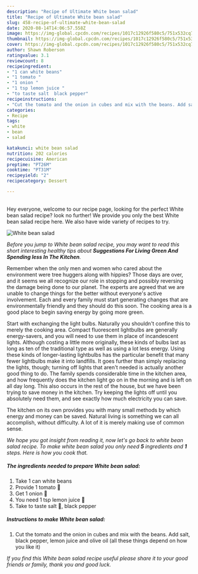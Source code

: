 ```yaml
---
description: "Recipe of Ultimate White bean salad"
title: "Recipe of Ultimate White bean salad"
slug: 458-recipe-of-ultimate-white-bean-salad
date: 2020-08-14T14:06:57.558Z
image: https://img-global.cpcdn.com/recipes/1017c12926f580c5/751x532cq70/white-bean-salad-recipe-main-photo.jpg
thumbnail: https://img-global.cpcdn.com/recipes/1017c12926f580c5/751x532cq70/white-bean-salad-recipe-main-photo.jpg
cover: https://img-global.cpcdn.com/recipes/1017c12926f580c5/751x532cq70/white-bean-salad-recipe-main-photo.jpg
author: Shawn Roberson
ratingvalue: 3.1
reviewcount: 8
recipeingredient:
- "1 can white beans"
- "1 tomato "
- "1 onion "
- "1 tsp lemon juice "
- "to taste salt  black pepper"
recipeinstructions:
- "Cut the tomato and the onion in cubes and mix with the beans. Add salt, black pepper, lemon juice and olive oil (all these things depend on how you like it)"
categories:
- Recipe
tags:
- white
- bean
- salad

katakunci: white bean salad 
nutrition: 202 calories
recipecuisine: American
preptime: "PT26M"
cooktime: "PT31M"
recipeyield: "2"
recipecategory: Dessert

---
```

<br>
Hey everyone, welcome to our recipe page, looking for the perfect White bean salad recipe? look no further! We provide you only the best White bean salad recipe here. We also have wide variety of recipes to try.
<br>


![White bean salad](https://img-global.cpcdn.com/recipes/1017c12926f580c5/751x532cq70/white-bean-salad-recipe-main-photo.jpg)

<i>Before you jump to White bean salad recipe, you may want to read this short interesting healthy tips about 
<strong>Suggestions For Living Green And Spending less In The Kitchen</strong>.</i>
</br>

Remember when the only men and women who cared about the environment were tree huggers along with hippies? Those days are over, and it seems we all recognize our role in stopping and possibly reversing the damage being done to our planet. The experts are agreed that we are unable to change things for the better without everyone's active involvement. Each and every family must start generating changes that are environmentally friendly and they should do this soon. The cooking area is a good place to begin saving energy by going more green.

Start with exchanging the light bulbs. Naturally you shouldn't confine this to merely the cooking area. Compact fluorescent lightbulbs are generally energy-savers, and you will need to use them in place of incandescent lights. Although costing a little more originally, these kinds of bulbs last as long as ten of the traditional type as well as using a lot less energy. Using these kinds of longer-lasting lightbulbs has the particular benefit that many fewer lightbulbs make it into landfills. It goes further than simply replacing the lights, though; turning off lights that aren't needed is actually another good thing to do. The family spends considerable time in the kitchen area, and how frequently does the kitchen light go on in the morning and is left on all day long. This also occurs in the rest of the house, but we have been trying to save money in the kitchen. Try keeping the lights off until you absolutely need them, and see exactly how much electricity you can save.

The kitchen on its own provides you with many small methods by which energy and money can be saved. Natural living is something we can all accomplish, without difficulty. A lot of it is merely making use of common sense.


<i>We hope you got insight from reading it, now let's go back to white bean salad recipe. To make white bean salad you only need <strong>5</strong> ingredients and <strong>1</strong> steps. Here is how you cook that.
</i>

##### The ingredients needed to prepare White bean salad:

1. Take 1 can white beans
1. Provide 1 tomato 🍅
1. Get 1 onion 🌰
1. You need 1 tsp lemon juice 🍋
1. Take to taste salt 🧂, black pepper


##### Instructions to make White bean salad:

1. Cut the tomato and the onion in cubes and mix with the beans. Add salt, black pepper, lemon juice and olive oil (all these things depend on how you like it)


<i>If you find this White bean salad recipe useful please share it to your good friends or family, thank you and good luck.</i>
